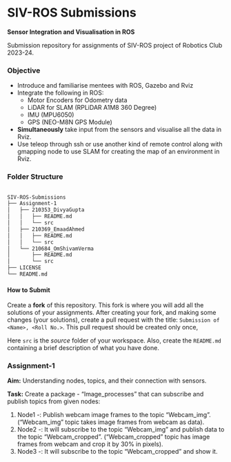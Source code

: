 # SIV-ROS Submissions
**Sensor Integration and Visualisation in ROS**

Submission repository for assignments of SIV-ROS project of Robotics Club 2023-24.

### Objective

- Introduce and familiarise mentees with ROS, Gazebo and Rviz
- Integrate the following in ROS:
  - Motor Encoders for Odometry data
  - LiDAR for SLAM (RPLiDAR A1M8 360 Degree)
  - IMU (MPU6050)
  - GPS (NEO-M8N GPS Module)
- **Simultaneously** take input from the sensors and visualise all the data in Rviz.
- Use teleop through ssh or use another kind of remote control along with gmapping node to use SLAM for creating the map of an environment in Rviz.

### Folder Structure

```bash

SIV-ROS-Submissions
├── Assignment-1
│   ├── 210353_DivyaGupta
│   │   ├── README.md
│   │   └── src
│   ├── 210369_EmaadAhmed
│   │   ├── README.md
│   │   └── src
│   └── 210684_OmShivamVerma
│       ├── README.md
│       └── src
├── LICENSE
└── README.md

```

#### How to Submit

Create a **fork** of this repository. This fork is where you will add all the solutions of your assignments. After creating your fork, and making some changes (your solutions), create a pull request with the title: ```Submission of <Name>, <Roll No.>```. This pull request should be created only once, 

Here ```src``` is the _source_ folder of your workspace. Also, create the ```README.md``` containing a brief description of what you have done.

### Assignment-1

**Aim:** Understanding nodes, topics, and their connection with sensors.

**Task:**
Create a package - “Image_processes” that can subscribe and publish topics from given nodes:
1. Node1 -: Publish webcam image frames to the topic “Webcam_img”. (“Webcam_img” topic takes image frames from webcam as data).
2. Node2 -: It will subscribe to the topic “Webcam_img” and publish data to the topic “Webcam_cropped”. (“Webcam_cropped” topic has image frames from webcam and crop  it by 30% in pixels).
3. Node3 -: It will subscribe to the topic “Webcam_cropped” and show it.

